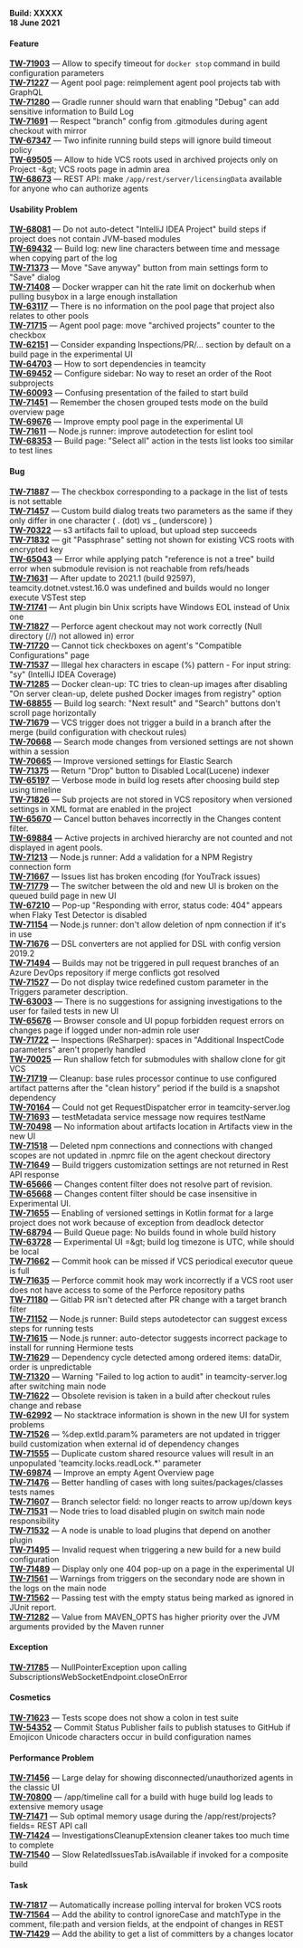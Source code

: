 [//]: # (title: TeamCity 2021.1.1 Release Notes)
[//]: # (auxiliary-id: TeamCity 2021.1.1 Release Notes)

__Build: XXXXX__  
__18 June 2021__

#### Feature

[**TW-71903**](https://youtrack.jetbrains.com/oauth?state=%2Fissue%2FTW-71903) — Allow to specify timeout for `docker stop` command in build configuration parameters  
[**TW-71227**](https://youtrack.jetbrains.com/oauth?state=%2Fissue%2FTW-71227) — Agent pool page: reimplement agent pool projects tab with GraphQL  
[**TW-71280**](https://youtrack.jetbrains.com/oauth?state=%2Fissue%2FTW-71280) — Gradle runner should warn that enabling &quot;Debug&quot; can add sensitive information to Build Log  
[**TW-71691**](https://youtrack.jetbrains.com/oauth?state=%2Fissue%2FTW-71691) — Respect &quot;branch&quot; config from .gitmodules during agent checkout with mirror  
[**TW-67347**](https://youtrack.jetbrains.com/oauth?state=%2Fissue%2FTW-67347) — Two infinite running build steps will ignore build timeout policy  
[**TW-69505**](https://youtrack.jetbrains.com/oauth?state=%2Fissue%2FTW-69505) — Allow to hide VCS roots used in archived projects only on Project -\&gt; VCS roots page in admin area  
[**TW-68673**](https://youtrack.jetbrains.com/oauth?state=%2Fissue%2FTW-68673) — REST API: make `/app/rest/server/licensingData` available for anyone who can authorize agents

#### Usability Problem

[**TW-68081**](https://youtrack.jetbrains.com/oauth?state=%2Fissue%2FTW-68081) — Do not auto-detect &quot;IntelliJ IDEA Project&quot; build steps if project does not contain JVM-based modules  
[**TW-69432**](https://youtrack.jetbrains.com/oauth?state=%2Fissue%2FTW-69432) — Build log: new line characters between time and message when copying part of the log  
[**TW-71373**](https://youtrack.jetbrains.com/oauth?state=%2Fissue%2FTW-71373) — Move &quot;Save anyway&quot; button from main settings form to &quot;Save&quot; dialog  
[**TW-71408**](https://youtrack.jetbrains.com/oauth?state=%2Fissue%2FTW-71408) — Docker wrapper can hit the rate limit on dockerhub when pulling busybox in a large enough installation  
[**TW-63117**](https://youtrack.jetbrains.com/oauth?state=%2Fissue%2FTW-63117) — There is no information on the pool page that project also relates to other pools  
[**TW-71715**](https://youtrack.jetbrains.com/oauth?state=%2Fissue%2FTW-71715) — Agent pool page: move &quot;archived projects&quot; counter to the checkbox  
[**TW-62151**](https://youtrack.jetbrains.com/oauth?state=%2Fissue%2FTW-62151) — Consider expanding Inspections/PR/... section by default on a build page in the experimental UI  
[**TW-64703**](https://youtrack.jetbrains.com/oauth?state=%2Fissue%2FTW-64703) — How to sort dependencies in teamcity  
[**TW-69452**](https://youtrack.jetbrains.com/oauth?state=%2Fissue%2FTW-69452) — Configure sidebar: No way to reset an order of the Root subprojects  
[**TW-60093**](https://youtrack.jetbrains.com/oauth?state=%2Fissue%2FTW-60093) — Confusing presentation of the failed to start build  
[**TW-71451**](https://youtrack.jetbrains.com/oauth?state=%2Fissue%2FTW-71451) — Remember the chosen grouped tests mode on the build overview page  
[**TW-69676**](https://youtrack.jetbrains.com/oauth?state=%2Fissue%2FTW-69676) — Improve empty pool page in the experimental UI  
[**TW-71611**](https://youtrack.jetbrains.com/oauth?state=%2Fissue%2FTW-71611) — Node.js runner: improve autodetection for eslint tool  
[**TW-68353**](https://youtrack.jetbrains.com/oauth?state=%2Fissue%2FTW-68353) — Build page: &quot;Select all&quot; action in the tests list looks too similar to test lines

#### Bug

[**TW-71887**](https://youtrack.jetbrains.com/oauth?state=%2Fissue%2FTW-71887) — The checkbox corresponding to a package in the list of tests is not settable  
[**TW-71457**](https://youtrack.jetbrains.com/oauth?state=%2Fissue%2FTW-71457) — Custom build dialog treats two parameters as the same if they only differ in one character ( . (dot) vs \_ (underscore) )  
[**TW-70322**](https://youtrack.jetbrains.com/oauth?state=%2Fissue%2FTW-70322) — s3 artifacts fail to upload, but upload step succeeds  
[**TW-71832**](https://youtrack.jetbrains.com/oauth?state=%2Fissue%2FTW-71832) — git &quot;Passphrase&quot; setting not shown for existing VCS roots with encrypted key  
[**TW-65043**](https://youtrack.jetbrains.com/oauth?state=%2Fissue%2FTW-65043) — Error while applying patch &quot;reference is not a tree&quot; build error when submodule revision is not reachable from refs/heads  
[**TW-71631**](https://youtrack.jetbrains.com/oauth?state=%2Fissue%2FTW-71631) — After update to 2021.1 (build 92597), teamcity.dotnet.vstest.16.0 was undefined and builds would no longer execute VSTest step  
[**TW-71741**](https://youtrack.jetbrains.com/oauth?state=%2Fissue%2FTW-71741) — Ant plugin bin Unix scripts have Windows EOL instead of Unix one  
[**TW-71827**](https://youtrack.jetbrains.com/oauth?state=%2Fissue%2FTW-71827) — Perforce agent checkout may not work correctly (Null directory (//) not allowed in) error  
[**TW-71720**](https://youtrack.jetbrains.com/oauth?state=%2Fissue%2FTW-71720) — Cannot tick checkboxes on agent&#39;s &quot;Compatible Configurations&quot; page  
[**TW-71537**](https://youtrack.jetbrains.com/oauth?state=%2Fissue%2FTW-71537) — Illegal hex characters in escape (%) pattern - For input string: &quot;sy&quot; (IntelliJ IDEA Coverage)  
[**TW-71285**](https://youtrack.jetbrains.com/oauth?state=%2Fissue%2FTW-71285) — Docker clean-up: TC tries to clean-up images after disabling &quot;On server clean-up, delete pushed Docker images from registry&quot; option  
[**TW-68855**](https://youtrack.jetbrains.com/oauth?state=%2Fissue%2FTW-68855) — Build log search: &quot;Next result&quot; and &quot;Search&quot; buttons don&#39;t scroll page horizontally  
[**TW-71679**](https://youtrack.jetbrains.com/oauth?state=%2Fissue%2FTW-71679) — VCS trigger does not trigger a build in a branch after the merge (build configuration with checkout rules)  
[**TW-70668**](https://youtrack.jetbrains.com/oauth?state=%2Fissue%2FTW-70668) — Search mode changes from versioned settings are not shown within a session  
[**TW-70665**](https://youtrack.jetbrains.com/oauth?state=%2Fissue%2FTW-70665) — Improve versioned settings for Elastic Search  
[**TW-71375**](https://youtrack.jetbrains.com/oauth?state=%2Fissue%2FTW-71375) — Return &quot;Drop&quot; button to Disabled Local(Lucene) indexer  
[**TW-65197**](https://youtrack.jetbrains.com/oauth?state=%2Fissue%2FTW-65197) — Verbose mode in build log resets after choosing build step using timeline  
[**TW-71826**](https://youtrack.jetbrains.com/oauth?state=%2Fissue%2FTW-71826) — Sub projects are not stored in VCS repository when versioned settings in XML format are enabled in the project  
[**TW-65670**](https://youtrack.jetbrains.com/oauth?state=%2Fissue%2FTW-65670) — Cancel button behaves incorrectly in the Changes content filter.  
[**TW-69884**](https://youtrack.jetbrains.com/oauth?state=%2Fissue%2FTW-69884) — Active projects in archived hierarchy are not counted and not displayed in agent pools.  
[**TW-71213**](https://youtrack.jetbrains.com/oauth?state=%2Fissue%2FTW-71213) — Node.js runner: Add a validation for a NPM Registry connection form  
[**TW-71667**](https://youtrack.jetbrains.com/oauth?state=%2Fissue%2FTW-71667) — Issues list has broken encoding (for YouTrack issues)  
[**TW-71779**](https://youtrack.jetbrains.com/oauth?state=%2Fissue%2FTW-71779) — The switcher between the old and new UI is broken on the queued build page in new UI  
[**TW-67210**](https://youtrack.jetbrains.com/oauth?state=%2Fissue%2FTW-67210) — Pop-up &quot;Responding with error, status code: 404&quot; appears when Flaky Test Detector is disabled  
[**TW-71154**](https://youtrack.jetbrains.com/oauth?state=%2Fissue%2FTW-71154) — Node.js runner: don&#39;t allow deletion of npm connection if it&#39;s in use  
[**TW-71676**](https://youtrack.jetbrains.com/oauth?state=%2Fissue%2FTW-71676) — DSL converters are not applied for DSL with config version 2019.2  
[**TW-71494**](https://youtrack.jetbrains.com/oauth?state=%2Fissue%2FTW-71494) — Builds may not be triggered in pull request branches of an Azure DevOps repository if merge conflicts got resolved  
[**TW-71527**](https://youtrack.jetbrains.com/oauth?state=%2Fissue%2FTW-71527) — Do not display twice redefined custom parameter in the Triggers parameter description.  
[**TW-63003**](https://youtrack.jetbrains.com/oauth?state=%2Fissue%2FTW-63003) — There is no suggestions for assigning investigations to the user for failed tests in new UI  
[**TW-65676**](https://youtrack.jetbrains.com/oauth?state=%2Fissue%2FTW-65676) — Browser console and UI popup forbidden request errors on changes page if logged under non-admin role user  
[**TW-71722**](https://youtrack.jetbrains.com/oauth?state=%2Fissue%2FTW-71722) — Inspections (ReSharper): spaces in &quot;Additional InspectCode parameters&quot; aren&#39;t properly handled  
[**TW-70025**](https://youtrack.jetbrains.com/oauth?state=%2Fissue%2FTW-70025) — Run shallow fetch for submodules with shallow clone for git VCS  
[**TW-71719**](https://youtrack.jetbrains.com/oauth?state=%2Fissue%2FTW-71719) — Cleanup: base rules processor continue to use configured artifact patterns after the &quot;clean history&quot; period if the build is a snapshot dependency  
[**TW-70164**](https://youtrack.jetbrains.com/oauth?state=%2Fissue%2FTW-70164) — Could not get RequestDispatcher error in teamcity-server.log  
[**TW-71693**](https://youtrack.jetbrains.com/oauth?state=%2Fissue%2FTW-71693) — testMetadata service message now requires testName  
[**TW-70498**](https://youtrack.jetbrains.com/oauth?state=%2Fissue%2FTW-70498) — No information about artifacts location in Artifacts view in the new UI  
[**TW-71518**](https://youtrack.jetbrains.com/oauth?state=%2Fissue%2FTW-71518) — Deleted npm connections and connections with changed scopes are not updated in .npmrc file on the agent checkout directory  
[**TW-71649**](https://youtrack.jetbrains.com/oauth?state=%2Fissue%2FTW-71649) — Build triggers customization settings are not returned in Rest API response  
[**TW-65666**](https://youtrack.jetbrains.com/oauth?state=%2Fissue%2FTW-65666) — Changes content filter does not resolve part of revision.  
[**TW-65668**](https://youtrack.jetbrains.com/oauth?state=%2Fissue%2FTW-65668) — Changes content filter should be case insensitive in Experimental UI.  
[**TW-71655**](https://youtrack.jetbrains.com/oauth?state=%2Fissue%2FTW-71655) — Enabling of versioned settings in Kotlin format for a large project does not work because of exception from deadlock detector  
[**TW-68794**](https://youtrack.jetbrains.com/oauth?state=%2Fissue%2FTW-68794) — Build Queue page: No builds found in whole build history  
[**TW-63728**](https://youtrack.jetbrains.com/oauth?state=%2Fissue%2FTW-63728) — Experimental UI =\&gt; build log timezone is UTC, while should be local  
[**TW-71662**](https://youtrack.jetbrains.com/oauth?state=%2Fissue%2FTW-71662) — Commit hook can be missed if VCS periodical executor queue is full  
[**TW-71635**](https://youtrack.jetbrains.com/oauth?state=%2Fissue%2FTW-71635) — Perforce commit hook may work incorrectly if a VCS root user does not have access to some of the Perforce repository paths  
[**TW-71180**](https://youtrack.jetbrains.com/oauth?state=%2Fissue%2FTW-71180) — Gitlab PR isn&#39;t detected after PR change with a target branch filter  
[**TW-71152**](https://youtrack.jetbrains.com/oauth?state=%2Fissue%2FTW-71152) — Node.js runner: Build steps autodetector can suggest excess steps for running tests  
[**TW-71615**](https://youtrack.jetbrains.com/oauth?state=%2Fissue%2FTW-71615) — Node.js runner: auto-detector suggests incorrect package to install for running Hermione tests  
[**TW-71629**](https://youtrack.jetbrains.com/oauth?state=%2Fissue%2FTW-71629) — Dependency cycle detected among ordered items: dataDir, order is unpredictable  
[**TW-71320**](https://youtrack.jetbrains.com/oauth?state=%2Fissue%2FTW-71320) — Warning &quot;Failed to log action to audit&quot; in teamcity-server.log after switching main node  
[**TW-71622**](https://youtrack.jetbrains.com/oauth?state=%2Fissue%2FTW-71622) — Obsolete revision is taken in a build after checkout rules change and rebase  
[**TW-62992**](https://youtrack.jetbrains.com/oauth?state=%2Fissue%2FTW-62992) — No stacktrace information is shown in the new UI for system problems  
[**TW-71526**](https://youtrack.jetbrains.com/oauth?state=%2Fissue%2FTW-71526) — %dep.extId.param% parameters are not updated in trigger build customization when external id of dependency changes  
[**TW-71555**](https://youtrack.jetbrains.com/oauth?state=%2Fissue%2FTW-71555) — Duplicate custom shared resource values will result in an unpopulated &#39;teamcity.locks.readLock.\*&#39; parameter  
[**TW-69874**](https://youtrack.jetbrains.com/oauth?state=%2Fissue%2FTW-69874) — Improve an empty Agent Overview page  
[**TW-71476**](https://youtrack.jetbrains.com/oauth?state=%2Fissue%2FTW-71476) — Better handling of cases with long suites/packages/classes tests names  
[**TW-71607**](https://youtrack.jetbrains.com/oauth?state=%2Fissue%2FTW-71607) — Branch selector field: no longer reacts to arrow up/down keys  
[**TW-71531**](https://youtrack.jetbrains.com/oauth?state=%2Fissue%2FTW-71531) — Node tries to load disabled plugin on switch main node responsibility  
[**TW-71532**](https://youtrack.jetbrains.com/oauth?state=%2Fissue%2FTW-71532) — A node is unable to load plugins that depend on another plugin  
[**TW-71495**](https://youtrack.jetbrains.com/oauth?state=%2Fissue%2FTW-71495) — Invalid request when triggering a new build for a new build configuration  
[**TW-71489**](https://youtrack.jetbrains.com/oauth?state=%2Fissue%2FTW-71489) — Display only one 404 pop-up on a page in the experimental UI  
[**TW-71561**](https://youtrack.jetbrains.com/oauth?state=%2Fissue%2FTW-71561) — Warnings from triggers on the secondary node are shown in the logs on the main node  
[**TW-71562**](https://youtrack.jetbrains.com/oauth?state=%2Fissue%2FTW-71562) — Passing test with the empty status being marked as ignored in JUnit report.  
[**TW-71282**](https://youtrack.jetbrains.com/oauth?state=%2Fissue%2FTW-71282) — Value from MAVEN\_OPTS has higher priority over the JVM arguments provided by the Maven runner

#### Exception

[**TW-71785**](https://youtrack.jetbrains.com/oauth?state=%2Fissue%2FTW-71785) — NullPointerException upon calling SubscriptionsWebSocketEndpoint.closeOnError

#### Cosmetics

[**TW-71623**](https://youtrack.jetbrains.com/oauth?state=%2Fissue%2FTW-71623) — Tests scope does not show a colon in test suite  
[**TW-54352**](https://youtrack.jetbrains.com/oauth?state=%2Fissue%2FTW-54352) — Commit Status Publisher fails to publish statuses to GitHub if Emojicon Unicode characters occur in build configuration names

#### Performance Problem

[**TW-71456**](https://youtrack.jetbrains.com/oauth?state=%2Fissue%2FTW-71456) — Large delay for showing disconnected/unauthorized agents in the classic UI  
[**TW-70800**](https://youtrack.jetbrains.com/oauth?state=%2Fissue%2FTW-70800) — /app/timeline call for a build with huge build log leads to extensive memory usage  
[**TW-71471**](https://youtrack.jetbrains.com/oauth?state=%2Fissue%2FTW-71471) — Sub optimal memory usage during the /app/rest/projects?fields= REST API call  
[**TW-71424**](https://youtrack.jetbrains.com/oauth?state=%2Fissue%2FTW-71424) — InvestigationsCleanupExtension cleaner takes too much time to complete  
[**TW-71540**](https://youtrack.jetbrains.com/oauth?state=%2Fissue%2FTW-71540) — Slow RelatedIssuesTab.isAvailable if invoked for a composite build

#### Task

[**TW-71817**](https://youtrack.jetbrains.com/oauth?state=%2Fissue%2FTW-71817) — Automatically increase polling interval for broken VCS roots  
[**TW-71564**](https://youtrack.jetbrains.com/oauth?state=%2Fissue%2FTW-71564) — Add the ability to control ignoreCase and matchType in the comment, file:path and version fields, at the endpoint of changes in REST  
[**TW-71429**](https://youtrack.jetbrains.com/oauth?state=%2Fissue%2FTW-71429) — Add the ability to get a list of committers by a changes locator